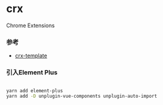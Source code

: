 # crx
Chrome Extensions


### 参考

- [crx-template](https://github.com/AdolphGithub/crx-template)


### 引入Element Plus

```sh

yarn add element-plus
yarn add -D unplugin-vue-components unplugin-auto-import

```